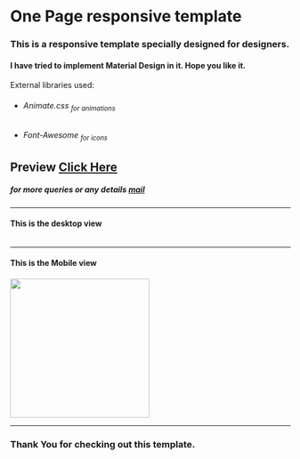 # One Page responsive template
<h3>This is a responsive template specially designed for designers.</h3>
<h4>I have tried to implement Material Design in it. Hope you like it.</h4>
<p> External libraries used:
<ul>
<li><h6>Animate.css <sub>for animations</sub></h6></li>
<li><h6>Font-Awesome <sub>for icons</sub></h6></li>
</ul>
</p>
<h2>Preview <a href="http://www.shrinathnayak.in"> Click Here</a></h2>
<h5>for more queries or any details <a href="mailto:shrinathnayak07@gmail.com">mail</a></h5><hr>
<h4>This is the desktop view<h4>
<img "><hr>
<h4>This is the Mobile view<h4>
<img src="" width="250px"><hr>
<h3>Thank You for checking out this template.</h3>
